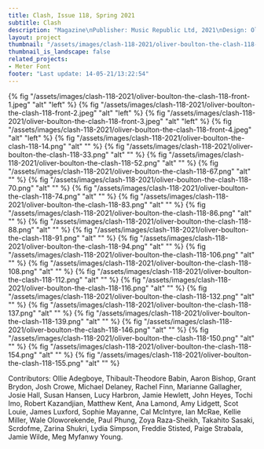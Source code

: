 ```yaml
---
title: Clash, Issue 118, Spring 2021
subtitle: Clash
description: "Magazine\nPublisher: Music Republic Ltd, 2021\nDesign: Oliver Boulton\nSoftback, Cover ×4, 194pp.\nOffset CMYK, perfect bound, hot melt, 205×275mm"
layout: project
thumbnail: "/assets/images/clash-118-2021/oliver-boulton-the-clash-118-front-2.jpeg"
thumbnail_is_landscape: false
related_projects:
- Meter Font
footer: "Last update: 14-05-21/13:22:54"
---
```


{% fig "/assets/images/clash-118-2021/oliver-boulton-the-clash-118-front-1.jpeg" "alt" "left" %}
{% fig "/assets/images/clash-118-2021/oliver-boulton-the-clash-118-front-2.jpeg" "alt" "left" %}
{% fig "/assets/images/clash-118-2021/oliver-boulton-the-clash-118-front-3.jpeg" "alt" "left" %}
{% fig "/assets/images/clash-118-2021/oliver-boulton-the-clash-118-front-4.jpeg" "alt" "left" %}
{% fig "/assets/images/clash-118-2021/oliver-boulton-the-clash-118-14.png" "alt" "" %}
{% fig "/assets/images/clash-118-2021/oliver-boulton-the-clash-118-33.png" "alt" "" %}
{% fig "/assets/images/clash-118-2021/oliver-boulton-the-clash-118-52.png" "alt" "" %}
{% fig "/assets/images/clash-118-2021/oliver-boulton-the-clash-118-67.png" "alt" "" %}
{% fig "/assets/images/clash-118-2021/oliver-boulton-the-clash-118-70.png" "alt" "" %}
{% fig "/assets/images/clash-118-2021/oliver-boulton-the-clash-118-74.png" "alt" "" %}
{% fig "/assets/images/clash-118-2021/oliver-boulton-the-clash-118-83.png" "alt" "" %}
{% fig "/assets/images/clash-118-2021/oliver-boulton-the-clash-118-86.png" "alt" "" %}
{% fig "/assets/images/clash-118-2021/oliver-boulton-the-clash-118-88.png" "alt" "" %}
{% fig "/assets/images/clash-118-2021/oliver-boulton-the-clash-118-91.png" "alt" "" %}
{% fig "/assets/images/clash-118-2021/oliver-boulton-the-clash-118-94.png" "alt" "" %}
{% fig "/assets/images/clash-118-2021/oliver-boulton-the-clash-118-106.png" "alt" "" %}
{% fig "/assets/images/clash-118-2021/oliver-boulton-the-clash-118-108.png" "alt" "" %}
{% fig "/assets/images/clash-118-2021/oliver-boulton-the-clash-118-112.png" "alt" "" %}
{% fig "/assets/images/clash-118-2021/oliver-boulton-the-clash-118-116.png" "alt" "" %}
{% fig "/assets/images/clash-118-2021/oliver-boulton-the-clash-118-132.png" "alt" "" %}
{% fig "/assets/images/clash-118-2021/oliver-boulton-the-clash-118-137.png" "alt" "" %}
{% fig "/assets/images/clash-118-2021/oliver-boulton-the-clash-118-139.png" "alt" "" %}
{% fig "/assets/images/clash-118-2021/oliver-boulton-the-clash-118-146.png" "alt" "" %}
{% fig "/assets/images/clash-118-2021/oliver-boulton-the-clash-118-150.png" "alt" "" %}
{% fig "/assets/images/clash-118-2021/oliver-boulton-the-clash-118-154.png" "alt" "" %}
{% fig "/assets/images/clash-118-2021/oliver-boulton-the-clash-118-155.png" "alt" "" %}


Contributors: Ollie Adegboye, Thibault-Theodore Babin, Aaron Bishop, Grant Brydon, Josh Crowe, Michael Delaney, Rachel Finn, Marianne Gallagher, Josie Hall, Susan Hansen, Lucy Harbron, Jamie Hewlett, John Heyes, Tochi Imo, Robert Kazandjian, Matthew Kent, Ana Lamond, Amy Lidgett, Scot Louie, James Luxford, Sophie Mayanne, Cal McIntyre, Ian McRae, Kellie Miller, Wale Oloworekende, Paul Phung, Zoya Raza-Sheikh, Takahito Sasaki, Scrdofme, Zarina Shukri, Lydia Simpson, Freddie Stisted, Paige Strabala, Jamie Wilde, Meg Myfanwy Young.